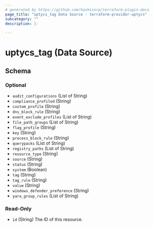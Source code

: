```yaml
---
# generated by https://github.com/hashicorp/terraform-plugin-docs
page_title: "uptycs_tag Data Source - terraform-provider-uptycs"
subcategory: ""
description: |-
  
---
```


# uptycs_tag (Data Source)





<!-- schema generated by tfplugindocs -->
## Schema

### Optional

- `audit_configurations` (List of String)
- `compliance_profiled` (String)
- `custom_profile` (String)
- `dns_block_rule` (String)
- `event_exclude_profiles` (List of String)
- `file_path_groups` (List of String)
- `flag_profile` (String)
- `key` (String)
- `process_block_rule` (String)
- `querypacks` (List of String)
- `registry_paths` (List of String)
- `resource_type` (String)
- `source` (String)
- `status` (String)
- `system` (Boolean)
- `tag` (String)
- `tag_rule` (String)
- `value` (String)
- `windows_defender_preference` (String)
- `yara_group_rules` (List of String)

### Read-Only

- `id` (String) The ID of this resource.



